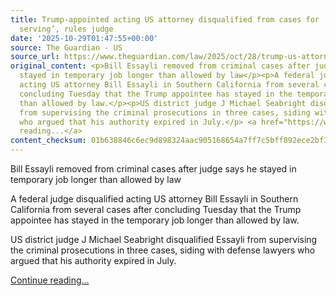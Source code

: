 ```yaml
---
title: Trump-appointed acting US attorney disqualified from cases for ‘unlawfully
  serving’, rules judge
date: '2025-10-29T01:47:55+00:00'
source: The Guardian - US
source_url: https://www.theguardian.com/law/2025/oct/28/trump-us-attorney-essayli-disqualified
original_content: <p>Bill Essayli removed from criminal cases after judge says he
  stayed in temporary job longer than allowed by law</p><p>A federal judge disqualified
  acting US attorney Bill Essayli in Southern California from several cases after
  concluding Tuesday that the Trump appointee has stayed in the temporary job longer
  than allowed by law.</p><p>US district judge J Michael Seabright disqualified Essayli
  from supervising the criminal prosecutions in three cases, siding with defense lawyers
  who argued that his authority expired in July.</p> <a href="https://www.theguardian.com/law/2025/oct/28/trump-us-attorney-essayli-disqualified">Continue
  reading...</a>
content_checksum: 01b638846c6ec9d898324aac905168654a7ff7c5bff892ece2bf3caa3fb85d43
---
```


Bill Essayli removed from criminal cases after judge says he stayed in temporary job longer than allowed by law

A federal judge disqualified acting US attorney Bill Essayli in Southern California from several cases after concluding Tuesday that the Trump appointee has stayed in the temporary job longer than allowed by law.

US district judge J Michael Seabright disqualified Essayli from supervising the criminal prosecutions in three cases, siding with defense lawyers who argued that his authority expired in July.

 [Continue reading...](https://www.theguardian.com/law/2025/oct/28/trump-us-attorney-essayli-disqualified)